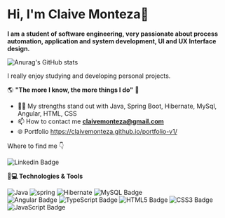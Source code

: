 # Hi, I'm Claive Monteza👋

**I am a student of software engineering, very passionate about process automation, application and system development, UI and UX Interface design.**
<br/> 

![Anurag's GitHub stats](https://github-readme-stats.vercel.app/api?username=claivemonteza&show_icons=true&count_private=true&theme=gruvbox)

I really enjoy studying and developing personal projects. 

   🌎 **"The more I know, the more things I do"** 🧠

- 👨‍💻 My strengths stand out with Java, Spring Boot, Hibernate, MySql, Angular, HTML, CSS
- 📫 How to contact me **[claivemonteza@gmail.com](mailto:claivemonteza@gmail.com)**
- 🌐 Portfolio https://claivemonteza.github.io/portfolio-v1/

 Where to find me 👇
 
![Linkedin Badge](https://img.shields.io/badge/LinkedIn-0077B5?style=for-the-badge&logo=linkedin&logoColor=white&link=https://www.linkedin.com/in/claive-monteza-1b157a149/)  

**🚀💻 Technologies & Tools**

![Java](https://img.shields.io/badge/java-007396?style=flat&logo=java&logoColor=white) 
![spring](https://img.shields.io/badge/spring-6DB33F?style=flat&logo=spring&logoColor=white) 
![Hibernate](https://img.shields.io/badge/hibernate-59666C?style=flat&logo=hibernate&logoColor=white) 
![MySQL Badge](https://img.shields.io/badge/MySQL-4479A1?style=flat&logo=mysql&logoColor=white) <br/>
![Angular Badge](https://img.shields.io/badge/Angular-DD0031?style=flat&logo=angular&logoColor=white) 
![TypeScript Badge](https://img.shields.io/badge/TypeScript-3178C6?style=flat&logo=typescript&logoColor=white)
![HTML5 Badge](https://img.shields.io/badge/HTML5-E34F26?style=flat&logo=html5&logoColor=white)
![CSS3 Badge](https://img.shields.io/badge/CSS3-1572B6?style=flat&logo=css3&logoColor=white) 
![JavaScript Badge](https://img.shields.io/badge/JavaScript-F7DF1E?style=flat&logo=javascript&logoColor=black)<br/>



